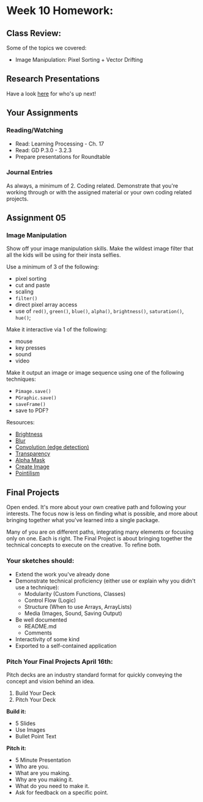 # Week 10 Homework:

## Class Review:

Some of the topics we covered:

* Image Manipulation: Pixel Sorting + Vector Drifting

## Research Presentations

Have a look [here](https://github.com/pds-nyu-idm-cc/DM-GY-6063-Creative-Coding-Spring-2019-Stearns/blob/master/research_presentation.md) for who's up next!

## Your Assignments

### Reading/Watching

* Read: Learning Processing - Ch. 17
* Read: GD P.3.0 - 3.2.3
* Prepare presentations for Roundtable

### Journal Entries

As always, a minimum of 2. Coding related. Demonstrate that you're working through or with the assigned material or your own coding related projects.

## Assignment 05

### Image Manipulation

Show off your image manipulation skills. Make the wildest image filter that all the kids will be using for their insta selfies.

Use a minimum of 3 of the following:

* pixel sorting
* cut and paste
* scaling
* `filter()`
* direct pixel array access
* use of `red()`, `green()`, `blue()`, `alpha()`, `brightness()`, `saturation()`, `hue()`;

Make it interactive via 1 of the following:

* mouse
* key presses
* sound
* video

Make it output an image or image sequence using one of the following techniques:

* `Pimage.save()`
* `PGraphic.save()`
* `saveFrame()`
* save to PDF?

Resources:

* [Brightness](https://processing.org/examples/brightness.html)
* [Blur](https://processing.org/examples/blur.html)
* [Convolution (edge detection)](https://processing.org/examples/edgedetection.html)
* [Transparency](https://processing.org/examples/transparency.html)
* [Alpha Mask](https://processing.org/examples/alphamask.html)
* [Create Image](https://processing.org/examples/createimage.html)
* [Pointilism](https://processing.org/examples/pointillism.html)

## Final Projects

Open ended. It's more about your own creative path and following your interests. The focus now is less on finding what is possible, and more about bringing together what you've learned into a single package.

Many of you are on different paths, integrating many elements or focusing only on one. Each is right. The Final Project is about bringing together the technical concepts to execute on the creative. To refine both.

### Your sketches should:

* Extend the work you've already done 
* Demonstrate technical proficiency (either use or explain why you didn't use a technique):
	* Modularity (Custom Functions, Classes)
	* Control Flow (Logic)
	* Structure (When to use Arrays, ArrayLists)
	* Media (Images, Sound, Saving Output)
* Be well documented
	* README.md
	* Comments
* Interactivity of some kind
* Exported  to a self-contained application

### Pitch Your Final Projects April 16th:

Pitch decks are an industry standard format for quickly conveying the concept and vision behind an idea.

1. Build Your Deck
2. Pitch Your Deck

**Build it:**

* 5 Slides
* Use Images
* Bullet Point Text

**Pitch it:**

* 5 Minute Presentation
* Who are you.
* What are you making.
* Why are you making it.
* What do you need to make it.
* Ask for feedback on a specific point.